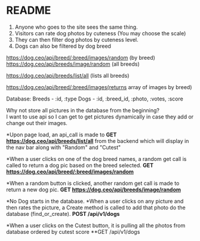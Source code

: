 # README

1. Anyone who goes to the site sees the same thing.
2. Visitors can rate dog photos by cuteness (You may choose the scale)
3. They can then filter dog photos by cuteness level.
4. Dogs can also be filtered by dog breed

https://dog.ceo/api/breed/:breed/images/random (by breed)
https://dog.ceo/api/breeds/image/random (all breeds)

https://dog.ceo/api/breeds/list/all (lists all breeds)

https://dog.ceo/api/breed/:breed/images(returns array of images by breed)

Database:
Breeds - :id, :type
Dogs - :id, :breed_id, :photo, :votes, :score

Why not store all pictures in the database from the beginning?  
I want to use api so I can get to get pictures dynamically in case they add or change out their images.

*Upon page load, an api_call is made to **GET https://dog.ceo/api/breeds/list/all** from the backend which will display in the nav bar along with "Random" and "Cutest"

*When a user clicks on one of the dog breed names, a random get call is called to return a dog pic based on the breed selected. **GET https://dog.ceo/api/breed/:breed/images/random**

*When a random button is clicked, another random get call is made to return a new dog pic. **GET https://dog.ceo/api/breeds/image/random**

*No Dog starts in the database.
*When a user clicks on any picture and then rates the picture, a Create method is called to add that photo do the database (find_or_create).
**POST /api/v1/dogs**

*When a user clicks on the Cutest button, it is pulling all the photos from database ordered by cutest score **GET /api/v1/dogs
